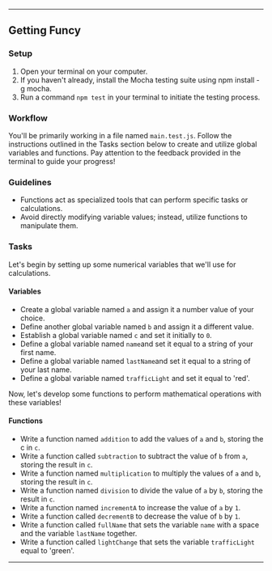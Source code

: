 ------

## **Getting Funcy**

### **Setup**

1. Open your terminal on your computer.
2. If you haven't already, install the Mocha testing suite using npm install -g mocha.
3. Run a command `npm test` in your terminal to initiate the testing process.

### **Workflow**

You'll be primarily working in a file named `main.test.js`. Follow the instructions outlined in the Tasks section below to create and utilize global variables and functions. Pay attention to the feedback provided in the terminal to guide your progress!

### **Guidelines**

- Functions act as specialized tools that can perform specific tasks or calculations.
- Avoid directly modifying variable values; instead, utilize functions to manipulate them.

### **Tasks**

Let's begin by setting up some numerical variables that we'll use for calculations.

#### **Variables**

- Create a global variable named `a` and assign it a number value of your choice.
- Define another global variable named `b` and assign it a different value.
- Establish a global variable named `c` and set it initially to `0`.
- Define a global variable named `name`and set it equal to a string of your first name.
- Define a global variable named `lastName`and set it equal to a string of your last name.
- Define a global variable named `trafficLight` and set it equal to 'red'.


Now, let's develop some functions to perform mathematical operations with these variables!

#### **Functions**

- Write a function named `addition` to add the values of `a` and `b`, storing the c in `c`.
- Write a function called `subtraction` to subtract the value of `b` from `a`, storing the result in `c`.
- Write a function named `multiplication` to multiply the values of `a` and `b`, storing the result in `c`.
- Write a function named `division` to divide the value of `a` by `b`, storing the result in `c`.
- Write a function named `incrementA` to increase the value of `a` by `1`.
- Write a function called `decrementB` to decrease the value of `b` by `1`.
- Write a function called `fullName` that sets the variable `name` with a space and the variable `lastName` together.
- Write a function called `lightChange` that sets the variable `trafficLight` equal to 'green'.

---
